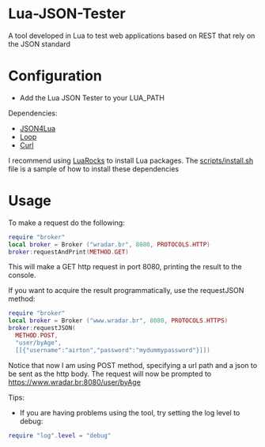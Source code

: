Lua-JSON-Tester
===============

A tool developed in Lua to test web applications based on REST that rely on the JSON standard

Configuration
=============
  - Add the Lua JSON Tester to your LUA_PATH

Dependencies:
  - [JSON4Lua](http://json.luaforge.net/)
  - [Loop](http://loop.luaforge.net/)
  - [Curl](http://curl.haxx.se/)
  
I recommend using [LuaRocks](http://luarocks.org) to install Lua packages. The [scripts/install.sh](https://github.com/airtonjal/Lua-JSON-Tester/blob/master/script/install.sh) file is a sample of how to install these dependencies

Usage
=====

To make a request do the following:

```lua
require "broker"
local broker = Broker ("wradar.br", 8080, PROTOCOLS.HTTP)
broker:requestAndPrint(METHOD.GET)
```

This will make a GET http request in port 8080, printing the result to the console.

If you want to acquire the result programmatically, use the requestJSON method:

```lua
require "broker"
local broker = Broker ("www.wradar.br", 8080, PROTOCOLS.HTTPS)
broker:requestJSON(
  METHOD.POST, 
  "user/byAge",
  [[{"username":"airton","password":"mydummypassword"}]])
```

Notice that now I am using POST method, specifying a url path and a json to be sent as the http body. The request will now be prompted to https://www.wradar.br:8080/user/byAge

Tips:
  - If you are having problems using the tool, try setting the log level to debug:

```lua
require "log".level = "debug"
```
